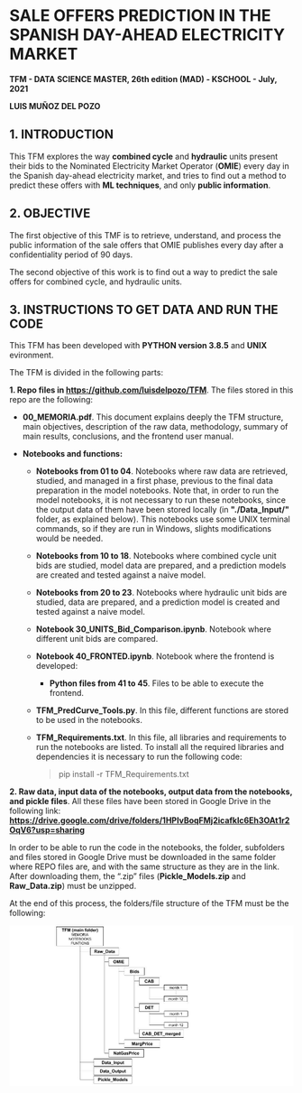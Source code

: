 # SALE OFFERS PREDICTION IN THE SPANISH DAY-AHEAD ELECTRICITY MARKET


**TFM - DATA SCIENCE MASTER, 26th edition (MAD) - KSCHOOL - July, 2021**

**LUIS MUÑOZ DEL POZO**





## 1. INTRODUCTION

This TFM explores the way **combined cycle** and **hydraulic** units present their bids to the Nominated Electricity Market Operator (**OMIE**) every day in the Spanish day-ahead electricity market, and tries to find out a method to predict these offers with **ML techniques**, and only **public information**.



## 2. OBJECTIVE

The first objective of this TMF is to retrieve, understand, and process the public information of the sale offers that OMIE publishes every day after a confidentiality period of 90 days.

The second objective of this work is to find out a way to predict the sale offers for combined cycle, and hydraulic units.



## 3. INSTRUCTIONS TO GET DATA AND RUN THE CODE

This TFM has been developed with **PYTHON version 3.8.5** and **UNIX** evironment.

The TFM is divided in the following parts:


**1. Repo files in https://github.com/luisdelpozo/TFM**.
    The files stored in this repo are the following:

- **00_MEMORIA.pdf**. This document explains deeply the TFM structure, main objectives, description of the raw data, methodology, summary of main results, conclusions, and the frontend user manual.

- **Notebooks and functions:**
   - **Notebooks from 01 to 04**. Notebooks where raw data are retrieved, studied, and managed in a first phase, previous to the final data preparation in the model notebooks. Note that, in order to run the model notebooks, it is not necessary to run these notebooks, since the output data of them have been stored locally (in **"./Data_Input/"** folder, as explained below). This notebooks use some UNIX terminal commands, so if they are run in Windows, slights modifications would be needed.
   
   - **Notebooks from 10 to 18**. Notebooks where combined cycle unit bids are studied, model data are prepared, and a prediction models are created and tested against a naive model.
   
   - **Notebooks from 20 to 23**. Notebooks where hydraulic unit bids are studied, data are prepared, and a prediction model is created and tested against a naive model.
   
   - **Notebook 30_UNITS_Bid_Comparison.ipynb**. Notebook where different unit bids are compared.
   
   - **Notebook 40_FRONTED.ipynb**. Notebook where the frontend is developed:
      - **Python files from 41 to 45**. Files to be able to execute the frontend.
      
   - **TFM_PredCurve_Tools.py**. In this file, different functions are stored to be used in the notebooks.
   
   - **TFM_Requirements.txt**. In this file, all libraries and requirements to run the notebooks are listed. To install all the required libraries and dependencies it is necessary to run the following code:
   
        > pip install -r TFM_Requirements.txt


**2. Raw data, input data of the notebooks, output data from the notebooks, and pickle files**. All these files have been stored in Google Drive in the following link: **https://drive.google.com/drive/folders/1HPIvBoqFMj2icafklc6Eh3OAt1r2OqV6?usp=sharing**

In order to be able to run the code in the notebooks, the folder, subfolders and files stored in Google Drive must be downloaded in the same folder where REPO files are, and with the same structure as they are in the link. After downloading them, the “.zip” files (**Pickle_Models.zip** and **Raw_Data.zip**) must be unzipped.

At the end of this process, the folders/file structure of the TFM must be the following:

![image1](https://github.com/luisdelpozo/TFM/blob/main/TFM_FILE_STRUCTURE.jpg "TFM folders/files structure.")


